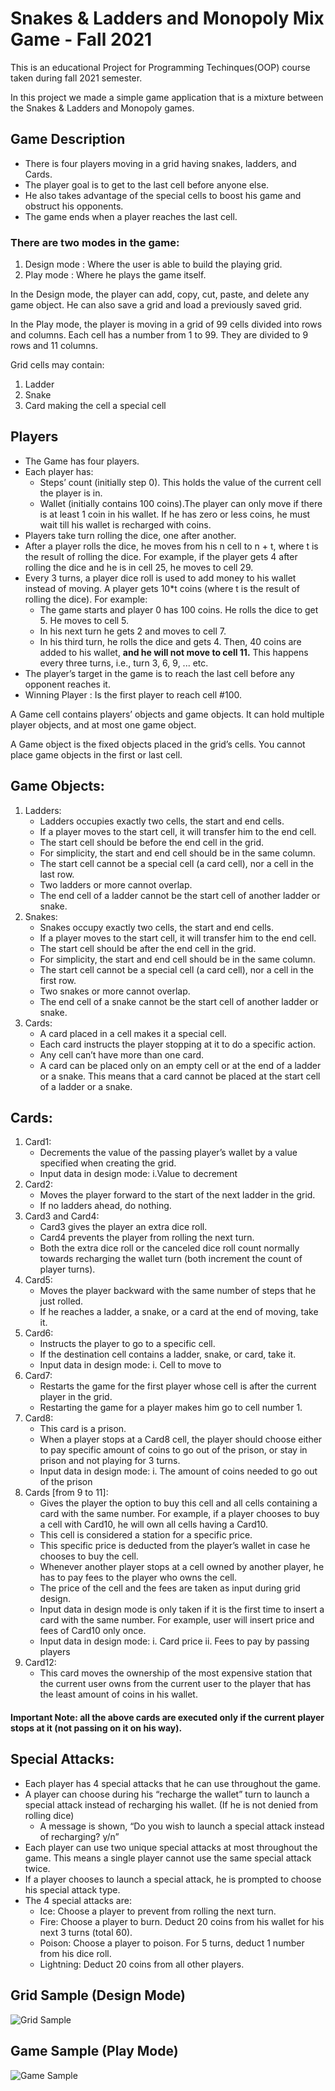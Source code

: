 # Snakes & Ladders and Monopoly Mix Game - Fall 2021
This is an educational Project for Programming Techinques(OOP) course taken during fall 2021 semester.

In this project we made a simple game application that is a mixture between the Snakes &amp; Ladders and Monopoly games.

## Game Description
<ul>
  <li>There is four players moving in a grid having snakes, ladders, and Cards. </li>
  <li>The player goal is to get to the last cell before anyone else. </li>
  <li>He also takes advantage of the special cells to boost his game and obstruct his opponents. </li>
  <li>The game ends when a player reaches the last cell.</li>
</ul>

### There are two modes in the game:
<ol>
  <li>Design mode : Where the user is able to build the playing grid.</li>
  <li>Play mode : Where he plays the game itself. </li>
</ol>
In the Design mode, the player can add, copy, cut, paste, and delete any game object. He
can also save a grid and load a previously saved grid.

In the Play mode, the player is moving in a grid of 99 cells divided into rows and columns.
Each cell has a number from 1 to 99. They are divided to 9 rows and 11 columns.

Grid cells may contain:
<ol>
  <li>Ladder</li>
  <li>Snake</li>
  <li>Card making the cell a special cell</li>
</ol>

## Players
<ul>
  <li>The Game has four players.</li>
  <li>Each player has:
    <ul>
      <li>Steps’ count (initially step 0). This holds the value of the current cell the player is in.</li>
      <li>Wallet (initially contains 100 coins).The player can only move if there is at least 1 coin in his wallet. If he has zero or less coins, he must wait till his wallet is recharged with coins.</li>
    </ul>
  </li>
  <li>Players take turn rolling the dice, one after another.</li>
  <li>After a player rolls the dice, he moves from his n cell to n + t, where t is the result of rolling
the dice. For example, if the player gets 4 after rolling the dice and he is in cell 25, he
    moves to cell 29.</li>
  <li>Every 3 turns, a player dice roll is used to add money to his wallet instead of moving. A
    player gets 10*t coins (where t is the result of rolling the dice). For example:
    <ul>
      <li>The game starts and player 0 has 100 coins. He rolls the dice to get 5. He moves
to cell 5.</li>
      <li>In his next turn he gets 2 and moves to cell 7.</li>
      <li>In his third turn, he rolls the dice and gets 4. Then, 40 coins are added to his wallet,
        <b>and he will not move to cell 11.</b> This happens every three turns, i.e., turn 3, 6, 9,
... etc.</li>
    </ul>
  </li>
  <li>The player’s target in the game is to reach the last cell before any opponent reaches it.</li>
  <li>Winning Player : Is the first player to reach cell #100.</li>
</ul>
A Game cell contains players’ objects and game objects. It can hold multiple player objects, and at
most one game object.

A Game object is the fixed objects placed in the grid’s cells.
You cannot place game objects in the first or last cell.

## Game Objects:
<ol>
  <li>
    Ladders:
    <ul>
      <li>Ladders occupies exactly two cells, the start and end cells.</li>
      <li>If a player moves to the start cell, it will transfer him to the end cell.</li>
      <li>The start cell should be before the end cell in the grid.</li>
      <li>For simplicity, the start and end cell should be in the same column.</li>
      <li>The start cell cannot be a special cell (a card cell), nor a cell in the last row.</li>
      <li>Two ladders or more cannot overlap.</li>
      <li>The end cell of a ladder cannot be the start cell of another ladder or snake.</li>
    </ul>
  </li>
  <li>
    Snakes:
    <ul>
      <li>Snakes occupy exactly two cells, the start and end cells.</li>
      <li>If a player moves to the start cell, it will transfer him to the end cell.</li>
      <li>The start cell should be after the end cell in the grid.</li>
      <li>For simplicity, the start and end cell should be in the same column.</li>
      <li>The start cell cannot be a special cell (a card cell), nor a cell in the first row.</li>
      <li>Two snakes or more cannot overlap.</li>
      <li>The end cell of a snake cannot be the start cell of another ladder or snake.</li>
    </ul>
  </li>
  <li>
    Cards:
    <ul>
      <li>A card placed in a cell makes it a special cell.</li>
      <li>Each card instructs the player stopping at it to do a specific action.</li>
      <li>Any cell can’t have more than one card.</li>
      <li>A card can be placed only on an empty cell or at the end of a ladder or a snake. This
means that a card cannot be placed at the start cell of a ladder or a snake.</li>
    </ul>
  </li>
</ol>

## Cards:
<ol>
  <li>Card1:
    <ul>
      <li>Decrements the value of the passing player’s wallet by a value specified when creating the grid.</li>
      <li>Input data in design mode: i.Value to decrement</li>
    </ul>
  </li>
  <li>Card2:
    <ul>
      <li>Moves the player forward to the start of the next ladder in the grid.</li>
      <li>If no ladders ahead, do nothing.</li>
    </ul>
  </li>
  <li>Card3 and Card4:
    <ul>
      <li>Card3 gives the player an extra dice roll.</li>
      <li>Card4 prevents the player from rolling the next turn.</li>
      <li>Both the extra dice roll or the canceled dice roll count normally towards recharging the wallet turn (both increment the count of player turns).</li>
    </ul>
  </li>
  <li>Card5:
    <ul>
      <li>Moves the player backward with the same number of steps that he just rolled.</li>
      <li>If he reaches a ladder, a snake, or a card at the end of moving, take it.</li>
    </ul>
  </li>
  <li>Card6:
    <ul>
      <li>Instructs the player to go to a specific cell.</li>
      <li>If the destination cell contains a ladder, snake, or card, take it.</li>
      <li>Input data in design mode: i. Cell to move to</li>
    </ul>
  </li>
   <li>Card7:
    <ul>
      <li>Restarts the game for the first player whose cell is after the current player in the grid.</li>
      <li>Restarting the game for a player makes him go to cell number 1.</li>
    </ul>
  </li>
  <li>Card8:
    <ul>
      <li>This card is a prison.</li>
      <li>When a player stops at a Card8 cell, the player should choose either to pay specific amount of coins to go out of the prison, or stay in prison and not playing for 3 turns.</li>
      <li>Input data in design mode: i. The amount of coins needed to go out of the prison</li>
    </ul>
  </li>
   <li>Cards [from 9 to 11]:
    <ul>
      <li>Gives the player the option to buy this cell and all cells containing a card with the same number. For example, if a player chooses to buy a cell with Card10, he will own all cells having a Card10.</li>
      <li>This cell is considered a station for a specific price.</li>
      <li>This specific price is deducted from the player’s wallet in case he chooses to buy the cell.</li>
      <li>Whenever another player stops at a cell owned by another player, he has to pay fees to the player who owns the cell.</li>
      <li>The price of the cell and the fees are taken as input during grid design.</li>
      <li>Input data in design mode is only taken if it is the first time to insert a card with the same number. For example, user will insert price and fees of Card10 only once.</li>
      <li>Input data in design mode: i. Card price ii. Fees to pay by passing players</li>
    </ul>
  </li>
  <li>Card12:
    <ul>
      <li>This card moves the ownership of the most expensive station that the current user owns from the current user to the player that has the least amount of coins in his wallet.</li>
  </li>
</ol>

#### Important Note: all the above cards are executed only if the current player stops at it (not passing on it on his way).

## Special Attacks:
<ul>
  <li>Each player has 4 special attacks that he can use throughout the game.</li>
  <li>A player can choose during his “recharge the wallet” turn to launch a special attack instead of recharging his wallet. (If he is not denied from rolling dice)
    <ul>
      <li>A message is shown, “Do you wish to launch a special attack instead of recharging? y/n”</li>
    </ul>
  </li>
  <li>Each player can use two unique special attacks at most throughout the game. This means a single player cannot use the same special attack twice.</li>
  <li>If a player chooses to launch a special attack, he is prompted to choose his special attack type.</li>
  <li>
  The 4 special attacks are:
    <ul>
      <li>Ice: Choose a player to prevent from rolling the next turn.</li>
      <li>Fire: Choose a player to burn. Deduct 20 coins from his wallet for his next 3 turns (total 60).</li>
      <li>Poison: Choose a player to poison. For 5 turns, deduct 1 number from his dice roll.</li>
      <li>Lightning: Deduct 20 coins from all other players.</li>
    </ul>
  </li>
</ul>

## Grid Sample (Design Mode)
![Grid Sample](https://github.com/michaelehab/Snakes-Ladders-and-Monopoly-Mix-Game/blob/Final/images/grid_sample.jpg)

## Game Sample (Play Mode)
![Game Sample](https://github.com/michaelehab/Snakes-Ladders-and-Monopoly-Mix-Game/blob/Final/images/game_sample.jpg)
